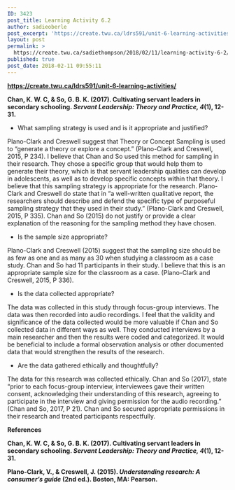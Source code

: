 ```yaml
---
ID: 3423
post_title: Learning Activity 6.2
author: sadieoberle
post_excerpt: 'https://create.twu.ca/ldrs591/unit-6-learning-activities/ Chan, K. W. C, &amp; So, G. B. K. (2017). Cultivating servant leaders in secondary schooling. Servant Leadership: Theory and Practice, 4(1), 12-31. What sampling strategy is used and is it appropriate and justified? Plano-Clark and Creswell suggest that Theory or Concept Sampling is used to &ldquo;generate a theory or explore a concept.&rdquo; (Plano-Clark &hellip; <p><a href="https://create.twu.ca/sadiethompson/2018/02/11/learning-activity-6-2/">Continue reading<span> "Learning Activity 6.2"</span></a></p>'
layout: post
permalink: >
  https://create.twu.ca/sadiethompson/2018/02/11/learning-activity-6-2/
published: true
post_date: 2018-02-11 09:55:11
---
```

<a href="https://create.twu.ca/ldrs591/unit-6-learning-activities/"><b>https://create.twu.ca/ldrs591/unit-6-learning-activities/</b></a>

<b>Chan, K. W. C, &amp; So, G. B. K. (2017). Cultivating servant leaders in secondary schooling. </b><b><i>Servant Leadership: Theory and Practice, 4</i></b><b>(1), 12-31.</b>

<ul>
<li style="font-weight: 400"><span style="font-weight: 400">What sampling strategy is used and is it appropriate and justified?</span></li>
</ul>

<span style="font-weight: 400">Plano-Clark and Creswell suggest that Theory or Concept Sampling is used to “generate a theory or explore a concept.” (Plano-Clark and Creswell, 2015, P 234). I believe that Chan and So used this method for sampling in their research. They chose a specific group that would help them to generate their theory, which is that servant leadership qualities can develop in adolescents, as well as to develop specific concepts within that theory. I believe that this sampling strategy is appropriate for the research. Plano-Clark and Creswell do state that in “a well-written qualitative report, the researchers should describe and defend the specific type of purposeful sampling strategy that they used in their study.” (Plano-Clark and Creswell, 2015, P 335). Chan and So (2015) do not justify or provide a clear explanation of the reasoning for the sampling method they have chosen. </span>

<ul>
<li style="font-weight: 400"><span style="font-weight: 400">Is the sample size appropriate?</span></li>
</ul>

<span style="font-weight: 400">Plano-Clark and Creswell (2015) suggest that the sampling size should be as few as one and as many as 30 when studying a classroom as a case study. Chan and So had 11 participants in their study. I believe that this is an appropriate sample size for the classroom as a case. (Plano-Clark and Creswell, 2015, P 336).</span>

<ul>
<li style="font-weight: 400"><span style="font-weight: 400">Is the data collected appropriate?</span></li>
</ul>

<span style="font-weight: 400">The data was collected in this study through focus-group interviews. The data was then recorded into audio recordings. I feel that the validity and significance of the data collected would be more valuable if Chan and So collected data in different ways as well. They conducted interviews by a main researcher and then the results were coded and categorized. It would be beneficial to include a formal observation analysis or other documented data that would strengthen the results of the research. </span>

<ul>
<li style="font-weight: 400"><span style="font-weight: 400">Are the data gathered ethically and thoughtfully?</span></li>
</ul>

<span style="font-weight: 400">The data for this research was collected ethically. Chan and So (2017), state “prior to each focus-group interview, interviewees gave their written consent, acknowledging their understanding of this research, agreeing to participate in the interview and giving permission for the audio recording.” (Chan and So, 2017, P 21). Chan and So secured appropriate permissions in their research and treated participants respectfully.</span>

<b>References</b>

<b>Chan, K. W. C, &amp; So, G. B. K. (2017). Cultivating servant leaders in secondary schooling. </b><b><i>Servant Leadership: Theory and Practice, 4</i></b><b>(1), 12-31.</b>

<b>Plano-Clark, V., &amp; Creswell, J. (2015). </b><b><i>Understanding research: A consumer’s guide</i></b><b> (2nd ed.). Boston, MA: Pearson.</b>